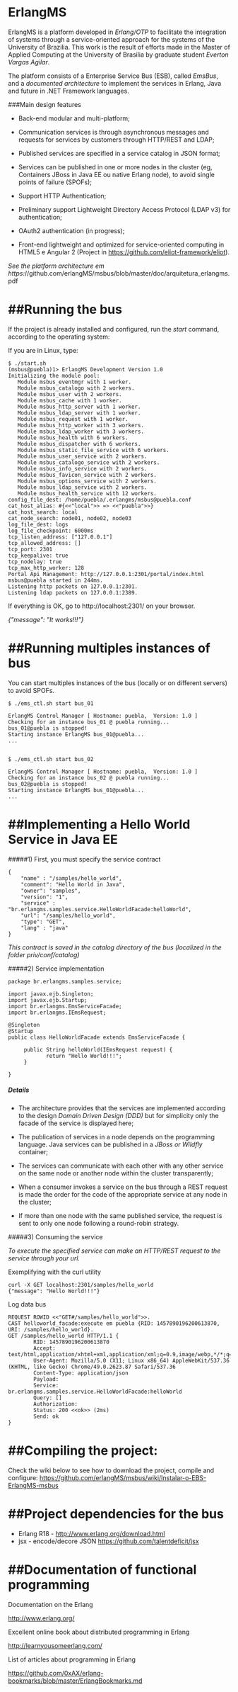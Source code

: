 ErlangMS
=====

ErlangMS is a platform developed in *Erlang/OTP* to facilitate the integration of systems through a service-oriented approach for the systems of the University of Brazilia. This work is the result of efforts made in the Master of Applied Computing at the University of Brasilia by graduate student *Everton Vargas Agilar*. 

The platform consists of a Enterprise Service Bus (ESB), called *EmsBus*, and a *documented architecture* to implement the services in Erlang, Java and future in .NET Framework languages.

###Main design features

* Back-end modular and multi-platform;

* Communication services is through asynchronous messages and requests for services by customers through HTTP/REST and LDAP;

* Published services are specified in a service catalog in JSON format;

* Services can be published in one or more nodes in the cluster (eg, Containers JBoss in Java EE ou native Erlang node), to avoid single points of failure (SPOFs);

* Support HTTP Authentication;
 
* Preliminary support Lightweight Directory Access Protocol (LDAP v3) for authentication;

* OAuth2 authentication (in progress);

* Front-end lightweight and optimized for service-oriented computing in HTML5 e Angular 2 (Project in https://github.com/eliot-framework/eliot).



*See the platform architecture em https:*//github.com/erlangMS/msbus/blob/master/doc/arquitetura_erlangms.pdf


##Running the bus
=====

If the project is already installed and configured, run the *start* command, according to the operating system:

If you are in Linux, type:

```console
$ ./start.sh
(msbus@puebla)1> ErlangMS Development Version 1.0
Initializing the module pool:
   Module msbus_eventmgr with 1 worker.
   Module msbus_catalogo with 2 workers.
   Module msbus_user with 2 workers.
   Module msbus_cache with 1 worker.
   Module msbus_http_server with 1 worker.
   Module msbus_ldap_server with 1 worker.
   Module msbus_request with 1 worker.
   Module msbus_http_worker with 3 workers.
   Module msbus_ldap_worker with 3 workers.
   Module msbus_health with 6 workers.
   Module msbus_dispatcher with 6 workers.
   Module msbus_static_file_service with 6 workers.
   Module msbus_user_service with 2 workers.
   Module msbus_catalogo_service with 2 workers.
   Module msbus_info_service with 2 workers.
   Module msbus_favicon_service with 2 workers.
   Module msbus_options_service with 2 workers.
   Module msbus_ldap_service with 2 workers.
   Module msbus_health_service with 12 workers.
config_file_dest: /home/puebla/.erlangms/msbus@puebla.conf
cat_host_alias: #{<<"local">> => <<"puebla">>}
cat_host_search: local
cat_node_search: node01, node02, node03
log_file_dest: logs
log_file_checkpoint: 6000ms
tcp_listen_address: ["127.0.0.1"]
tcp_allowed_address: []
tcp_port: 2301
tcp_keepalive: true
tcp_nodelay: true
tcp_max_http_worker: 128
Portal Api Management: http://127.0.0.1:2301/portal/index.html
msbus@puebla started in 244ms.
Listening http packets on 127.0.0.1:2301.
Listening ldap packets on 127.0.0.1:2389.
```


If everything is OK, go to http://localhost:2301/ on your browser.

*{"message": "It works!!!"}*


##Running multiples instances of bus
=====

You can start multiples instances of the bus (locally or on different servers) to avoid SPOFs.

```console
$ ./ems_ctl.sh start bus_01

ErlangMS Control Manager [ Hostname: puebla,  Version: 1.0 ]
Checking for an instance bus_01 @ puebla running...
bus_01@puebla is stopped!
Starting instance ErlangMS bus_01@puebla...
...


$ ./ems_ctl.sh start bus_02

ErlangMS Control Manager [ Hostname: puebla,  Version: 1.0 ]
Checking for an instance bus_02 @ puebla running...
bus_02@puebla is stopped!
Starting instance ErlangMS bus_01@puebla...
...

```




##Implementing a Hello World Service in Java EE
=====

#####1) First, you must specify the service contract
```console
{
	"name" : "/samples/hello_world",
	"comment": "Hello World in Java",
	"owner": "samples",
	"version": "1",
	"service" : "br.erlangms.samples.service.HelloWorldFacade:helloWorld",
	"url": "/samples/hello_world",
	"type": "GET",
	"lang" : "java"
}
```

*This contract is saved in the catalog directory of the bus (localized in the folder priv/conf/catalog)*

#####2) Service implementation

```console
package br.erlangms.samples.service;

import javax.ejb.Singleton;
import javax.ejb.Startup;
import br.erlangms.EmsServiceFacade;
import br.erlangms.IEmsRequest;

@Singleton
@Startup
public class HelloWorldFacade extends EmsServiceFacade {

	 public String helloWorld(IEmsRequest request) {
		    return "Hello World!!!";
	 }

}

```

##### Details

* The architecture provides that the services are implemented according to the design *Domain Driven Design (DDD)* but for simplicity only the facade of the service is displayed here;

* The publication of services in a node depends on the programming language. Java services can be published in a *JBoss or Wildfly* container;

* The services can communicate with each other with any other service on the same node or another node within the cluster transparently;

* When a consumer invokes a service on the bus through a REST request is made the order for the code of the appropriate service at any node in the cluster;

* If more than one node with the same published service, the request is sent to only one node following a round-robin strategy.



#####3) Consuming the service

*To execute the specified service can make an HTTP/REST request to the service through your url.*

Exemplifying with the curl utility
```
curl -X GET localhost:2301/samples/hello_world
{"message": "Hello World!!!"}
```

Log data bus
```
REQUEST ROWID <<"GET#/samples/hello_world">>.
CAST helloworld_facade:execute em puebla {RID: 1457890196200613870, URI: /samples/hello_world}.
GET /samples/hello_world HTTP/1.1 {
        RID: 1457890196200613870
        Accept: text/html,application/xhtml+xml,application/xml;q=0.9,image/webp,*/*;q=0.8:
        User-Agent: Mozilla/5.0 (X11; Linux x86_64) AppleWebKit/537.36 (KHTML, like Gecko) Chrome/49.0.2623.87 Safari/537.36
        Content-Type: application/json
        Payload: 
        Service: br.erlangms.samples.service.HelloWorldFacade:helloWorld
        Query: []
        Authorization: 
        Status: 200 <<ok>> (2ms)
        Send: ok
}
```



##Compiling the project:
=====

Check the wiki below to see how to download the project, compile and configure: <https://github.com/erlangMS/msbus/wiki/Instalar-o-EBS-ErlangMS-msbus>


##Project dependencies for the bus
=====

* Erlang R18 - <http://www.erlang.org/download.html>
* jsx - encode/decore JSON <https://github.com/talentdeficit/jsx>


##Documentation of functional programming
=====

Documentation on the Erlang

<http://www.erlang.org/>

Excellent online book about distributed programming in Erlang

<http://learnyousomeerlang.com/>

List of articles about programming in Erlang

<https://github.com/0xAX/erlang-bookmarks/blob/master/ErlangBookmarks.md>
